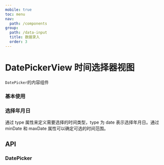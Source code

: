 ```yaml
---
mobile: true
toc: menu
nav:
  path: /components
group:
  path: /data-input
  title: 数据录入
  order: 3
---
```


# DatePickerView 时间选择器视图

`DatePicker`的内容组件


### 基本使用

<code src="./demo/demo1.tsx"></code>

### 选择年月日

通过 type 属性来定义需要选择的时间类型，type 为 date 表示选择年月日。通过 minDate 和 maxDate 属性可以确定可选的时间范围。

<code src="./demo/demo2.tsx"></code>



## API

### DatePicker

<API src="./DatePickerView.tsx" hideTitle></API>



